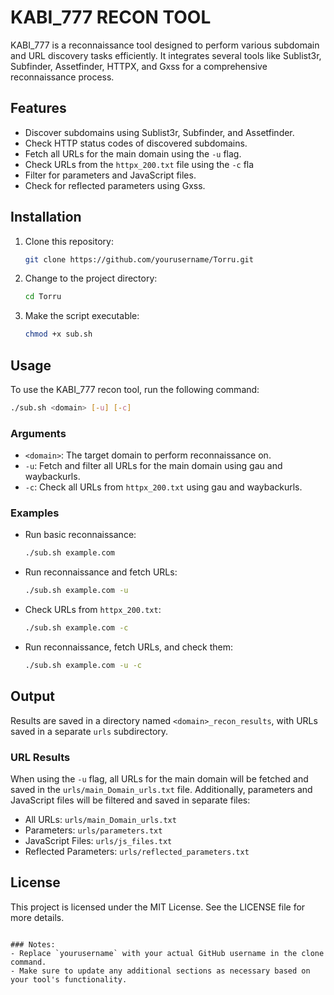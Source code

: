 
# KABI_777 RECON TOOL

KABI_777 is a reconnaissance tool designed to perform various subdomain and URL discovery tasks efficiently. It integrates several tools like Sublist3r, Subfinder, Assetfinder, HTTPX, and Gxss for a comprehensive reconnaissance process.

## Features

- Discover subdomains using Sublist3r, Subfinder, and Assetfinder.
- Check HTTP status codes of discovered subdomains.
- Fetch all URLs for the main domain using the `-u` flag.
- Check URLs from the `httpx_200.txt` file using the `-c` fla
- Filter for parameters and JavaScript files.
- Check for reflected parameters using Gxss.

## Installation

1. Clone this repository:
   ```bash
   git clone https://github.com/yourusername/Torru.git
   ```
2. Change to the project directory:
   ```bash
   cd Torru
   ```
3. Make the script executable:
   ```bash
   chmod +x sub.sh
   ```

## Usage

To use the KABI_777 recon tool, run the following command:

```bash
./sub.sh <domain> [-u] [-c]
```

### Arguments

- `<domain>`: The target domain to perform reconnaissance on.
- `-u`: Fetch and filter all URLs for the main domain using gau and waybackurls.
- `-c`: Check all URLs from `httpx_200.txt` using gau and waybackurls.

### Examples

- Run basic reconnaissance:
  ```bash
  ./sub.sh example.com
  ```
- Run reconnaissance and fetch URLs:
  ```bash
  ./sub.sh example.com -u
  ```
- Check URLs from `httpx_200.txt`:
  ```bash
  ./sub.sh example.com -c
  ```
- Run reconnaissance, fetch URLs, and check them:
  ```bash
  ./sub.sh example.com -u -c
  ```

## Output

Results are saved in a directory named `<domain>_recon_results`, with URLs saved in a separate `urls` subdirectory. 

### URL Results

When using the `-u` flag, all URLs for the main domain will be fetched and saved in the `urls/main_Domain_urls.txt` file. Additionally, parameters and JavaScript files will be filtered and saved in separate files:

- All URLs: `urls/main_Domain_urls.txt`
- Parameters: `urls/parameters.txt`
- JavaScript Files: `urls/js_files.txt`
- Reflected Parameters: `urls/reflected_parameters.txt`

## License

This project is licensed under the MIT License. See the LICENSE file for more details.

```

### Notes:
- Replace `yourusername` with your actual GitHub username in the clone command.
- Make sure to update any additional sections as necessary based on your tool's functionality.
